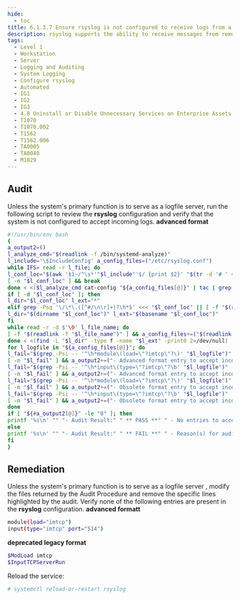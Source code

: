 ```yaml
---
hide:
  - toc
title: 6.1.3.7 Ensure rsyslog is not configured to receive logs from a remote client
description: rsyslog supports the ability to receive messages from remote hosts, thus acting as a log server. Clients should not receive data from other hosts.
tags:
  - Level 1
  - Workstation
  - Server
  - Logging and Auditing
  - System Logging
  - Configure rsyslog
  - Automated
  - IG1
  - IG2
  - IG3
  - 4.8 Uninstall or Disable Unnecessary Services on Enterprise Assets and Software
  - T1070
  - T1070.002
  - T1562
  - T1562.006
  - TA0005
  - TA0040
  - M1029
---
```



## Audit
Unless the system's primary function is to serve as a logfile server, run the following script to review the **rsyslog** configuration and verify that the system is not configured to accept incoming logs.
**advanced format**
```bash linenums="1"
#!/usr/bin/env bash
{
a_output2=()
l_analyze_cmd="$(readlink -f /bin/systemd-analyze)"
l_include='\$IncludeConfig' a_config_files=("/etc/rsyslog.conf")
while IFS= read -r l_file; do
l_conf_loc="$(awk '$1~/^\s*'"$l_include"'$/ {print $2}' "$(tr -d '# ' <<< "$l_file")" | tail -n 1)"
[ -n "$l_conf_loc" ] && break
done < <($l_analyze_cmd cat-config "${a_config_files[@]}" | tac | grep -Pio '^\h*#\h*\/[^#\n\r\h]+\.conf\b')
if [ -d "$l_conf_loc" ]; then
l_dir="$l_conf_loc" l_ext="*"
elif grep -Psq '\/\*\.([^#/\n\r]+)?\h*$' <<< "$l_conf_loc" || [ -f "$(readlink -f "$l_conf_loc")" ]; then
l_dir="$(dirname "$l_conf_loc")" l_ext="$(basename "$l_conf_loc")"
fi
while read -r -d $'\0' l_file_name; do
[ -f "$(readlink -f "$l_file_name")" ] && a_config_files+=("$(readlink -f "$l_file_name")")
done < <(find -L "$l_dir" -type f -name "$l_ext" -print0 2>/dev/null)
for l_logfile in "${a_config_files[@]}"; do
l_fail="$(grep -Psi -- '^\h*module\(load=\"?imtcp\"?\)' "$l_logfile")"
[ -n "$l_fail" ] && a_output2+=("- Advanced format entry to accept incoming logs: \"$l_fail\"" "found in: \"$l_logfile\"")
l_fail="$(grep -Psi -- '^\h*input\(type=\"?imtcp\"?\b' "$l_logfile")"
[ -n "$l_fail" ] && a_output2+=("- Advanced format entry to accept incoming logs: \"$l_fail\"" "found in: \"$l_logfile\"")
l_fail="$(grep -Psi -- '^\h*module\(load=\"?imtcp\"?\)' "$l_logfile")"
[ -n "$l_fail" ] && a_output2+=("- Obsolete format entry to accept incoming logs: \"$l_fail\"" "found in: \"$l_logfile\"")
l_fail="$(grep -Psi -- '^\h*input\(type=\"?imtcp\"?\b' "$l_logfile")"
[ -n "$l_fail" ] && a_output2+=("- Obsolete format entry to accept incoming logs: \"$l_fail\"" "found in: \"$l_logfile\"")
done
if [ "${#a_output2[@]}" -le "0" ]; then
printf '%s\n' "" "- Audit Result:" " ** PASS **" " - No entries to accept incoming logs found"
else
printf '%s\n' "" "- Audit Result:" " ** FAIL **" " - Reason(s) for audit failure:" "${a_output2[@]}"
fi
}
```

## Remediation
Unless the system's primary function is to serve as a logfile server , modify the files returned by the Audit Procedure and remove the specific lines highlighted by the audit.
Verify none of the following entries are present in the **rsyslog** configuration.
**advanced formatt**
```bash
module(load="imtcp")
input(type="imtcp" port="514")
```

**deprecated legacy format**
```bash
$ModLoad imtcp
$InputTCPServerRun
```

Reload the service:
```bash
# systemctl reload-or-restart rsyslog
```
